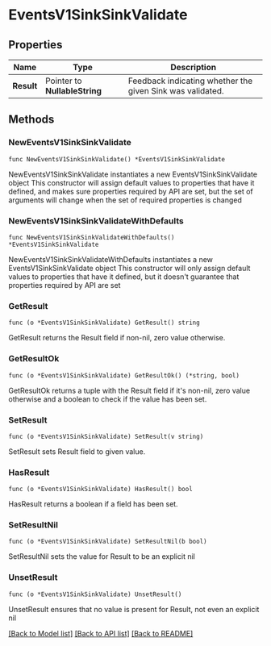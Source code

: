 # EventsV1SinkSinkValidate

## Properties

Name | Type | Description
------------ | ------------- | -------------
**Result** | Pointer to **NullableString** | Feedback indicating whether the given Sink was validated. | [optional] 

## Methods

### NewEventsV1SinkSinkValidate

`func NewEventsV1SinkSinkValidate() *EventsV1SinkSinkValidate`

NewEventsV1SinkSinkValidate instantiates a new EventsV1SinkSinkValidate object
This constructor will assign default values to properties that have it defined,
and makes sure properties required by API are set, but the set of arguments
will change when the set of required properties is changed

### NewEventsV1SinkSinkValidateWithDefaults

`func NewEventsV1SinkSinkValidateWithDefaults() *EventsV1SinkSinkValidate`

NewEventsV1SinkSinkValidateWithDefaults instantiates a new EventsV1SinkSinkValidate object
This constructor will only assign default values to properties that have it defined,
but it doesn't guarantee that properties required by API are set

### GetResult

`func (o *EventsV1SinkSinkValidate) GetResult() string`

GetResult returns the Result field if non-nil, zero value otherwise.

### GetResultOk

`func (o *EventsV1SinkSinkValidate) GetResultOk() (*string, bool)`

GetResultOk returns a tuple with the Result field if it's non-nil, zero value otherwise
and a boolean to check if the value has been set.

### SetResult

`func (o *EventsV1SinkSinkValidate) SetResult(v string)`

SetResult sets Result field to given value.

### HasResult

`func (o *EventsV1SinkSinkValidate) HasResult() bool`

HasResult returns a boolean if a field has been set.

### SetResultNil

`func (o *EventsV1SinkSinkValidate) SetResultNil(b bool)`

 SetResultNil sets the value for Result to be an explicit nil

### UnsetResult
`func (o *EventsV1SinkSinkValidate) UnsetResult()`

UnsetResult ensures that no value is present for Result, not even an explicit nil

[[Back to Model list]](../README.md#documentation-for-models) [[Back to API list]](../README.md#documentation-for-api-endpoints) [[Back to README]](../README.md)


